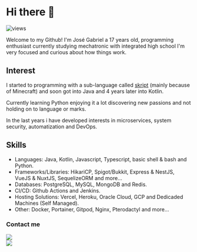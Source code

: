 # Hi there 👋
![views]

Welcome to my Github! I'm José Gabriel a 17 years old, programming enthusiast currently studying mechatronic with integrated high school I'm very focused and curious about how things work.

## Interest

I started to programming with a sub-language called [skript](https://github.com/SkriptLang/Skript) (mainly because of Minecraft) and soon got into Java and 4 years later into Kotlin.

Currently learning Python enjoying it a lot discovering new passions and not holding on to language or marks.

In the last years i have developed interests in microservices, system security, automatization and DevOps.

## Skills

* Languages: Java, Kotlin, Javascript, Typescript, basic shell & bash and Python.
* Frameworks/Libraries: HikariCP, Spigot/Bukkit, Express & NestJS, VueJS & NuxtJS, SequelizeORM and more...
* Databases: PostgreSQL, MySQL, MongoDB and Redis.
* CI/CD: Github Actions and Jenkins.
* Hosting Solutions: Vercel, Heroku, Oracle Cloud, GCP and Dedicaded Machines (Self Managed).
* Other: Docker, Portainer, Gitpod, Nginx, Pterodactyl and more...

### Contact me

<div>
    <div id="linkedin">
        <a href="https://www.linkedin.com/in/jos%C3%A9-gabriel-de-m-a-43a385214/">
        <img src="https://img.shields.io/badge/LinkedIn-0077B5?style=for-the-badge&logo=linkedin&logoColor=white">
        </a>
    </div>
    <div id="gmail">
        <a href="mailto:contato.zking+github-contact@gmail.com">
        <img src="https://img.shields.io/badge/Gmail-D14836?style=for-the-badge&logo=gmail&logoColor=white">
    </div>
</div>
    
[views]: https://komarev.com/ghpvc/?username=zkingboos
